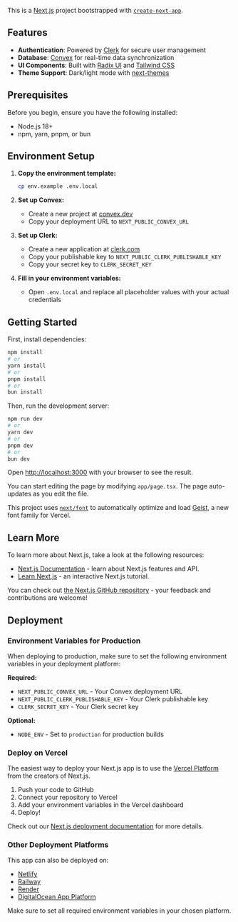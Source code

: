 This is a [Next.js](https://nextjs.org) project bootstrapped with [`create-next-app`](https://nextjs.org/docs/app/api-reference/cli/create-next-app).

## Features

- **Authentication**: Powered by [Clerk](https://clerk.com) for secure user management
- **Database**: [Convex](https://convex.dev) for real-time data synchronization
- **UI Components**: Built with [Radix UI](https://www.radix-ui.com) and [Tailwind CSS](https://tailwindcss.com)
- **Theme Support**: Dark/light mode with [next-themes](https://github.com/pacocoursey/next-themes)

## Prerequisites

Before you begin, ensure you have the following installed:
- Node.js 18+
- npm, yarn, pnpm, or bun

## Environment Setup

1. **Copy the environment template:**
   ```bash
   cp env.example .env.local
   ```

2. **Set up Convex:**
   - Create a new project at [convex.dev](https://convex.dev)
   - Copy your deployment URL to `NEXT_PUBLIC_CONVEX_URL`

3. **Set up Clerk:**
   - Create a new application at [clerk.com](https://clerk.com)
   - Copy your publishable key to `NEXT_PUBLIC_CLERK_PUBLISHABLE_KEY`
   - Copy your secret key to `CLERK_SECRET_KEY`

4. **Fill in your environment variables:**
   - Open `.env.local` and replace all placeholder values with your actual credentials

## Getting Started

First, install dependencies:

```bash
npm install
# or
yarn install
# or
pnpm install
# or
bun install
```

Then, run the development server:

```bash
npm run dev
# or
yarn dev
# or
pnpm dev
# or
bun dev
```

Open [http://localhost:3000](http://localhost:3000) with your browser to see the result.

You can start editing the page by modifying `app/page.tsx`. The page auto-updates as you edit the file.

This project uses [`next/font`](https://nextjs.org/docs/app/building-your-application/optimizing/fonts) to automatically optimize and load [Geist](https://vercel.com/font), a new font family for Vercel.

## Learn More

To learn more about Next.js, take a look at the following resources:

- [Next.js Documentation](https://nextjs.org/docs) - learn about Next.js features and API.
- [Learn Next.js](https://nextjs.org/learn) - an interactive Next.js tutorial.

You can check out [the Next.js GitHub repository](https://github.com/vercel/next.js) - your feedback and contributions are welcome!

## Deployment

### Environment Variables for Production

When deploying to production, make sure to set the following environment variables in your deployment platform:

**Required:**
- `NEXT_PUBLIC_CONVEX_URL` - Your Convex deployment URL
- `NEXT_PUBLIC_CLERK_PUBLISHABLE_KEY` - Your Clerk publishable key
- `CLERK_SECRET_KEY` - Your Clerk secret key

**Optional:**
- `NODE_ENV` - Set to `production` for production builds

### Deploy on Vercel

The easiest way to deploy your Next.js app is to use the [Vercel Platform](https://vercel.com/new?utm_medium=default-template&filter=next.js&utm_source=create-next-app&utm_campaign=create-next-app-readme) from the creators of Next.js.

1. Push your code to GitHub
2. Connect your repository to Vercel
3. Add your environment variables in the Vercel dashboard
4. Deploy!

Check out our [Next.js deployment documentation](https://nextjs.org/docs/app/building-your-application/deploying) for more details.

### Other Deployment Platforms

This app can also be deployed on:
- [Netlify](https://netlify.com)
- [Railway](https://railway.app)
- [Render](https://render.com)
- [DigitalOcean App Platform](https://www.digitalocean.com/products/app-platform)

Make sure to set all required environment variables in your chosen platform.
